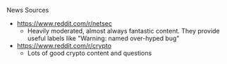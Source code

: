 News Sources

- https://www.reddit.com/r/netsec
   - Heavily moderated, almost always fantastic content. They provide useful labels like "Warning: named over-hyped bug"
- https://www.reddit.com/r/crypto
    - Lots of good crypto content and questions
